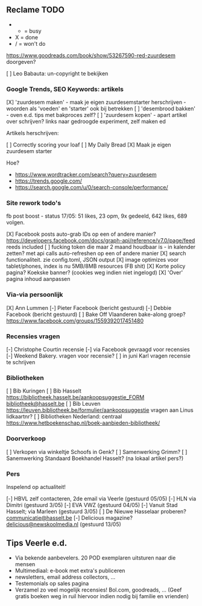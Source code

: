 ## Reclame TODO

* - = busy
* X = done
* / = won't do

https://www.goodreads.com/book/show/53267590-red-zuurdesem doorgeven?

[ ] Leo Babauta: un-copyright te bekijken

### Google Trends, SEO Keywords: artikels

[X] 'zuurdesem maken' - maak je eigen zuurdesemstarter herschrijven - woorden als 'voeden' en 'starter' ook bij betrekken
[ ] 'desembrood bakken' - oven e.d. tips met bakproces zelf?
[ ] 'zuurdesem kopen' - apart artikel over schrijven? links naar gedroogde experiment, zelf maken ed

Artikels herschrijven:

[ ] Correctly scoring your loaf
[ ] My Daily Bread
[X] Maak je eigen zuurdesem starter

Hoe?

- https://www.wordtracker.com/search?query=zuurdesem
- https://trends.google.com/
- https://search.google.com/u/0/search-console/performance/

### Site rework todo's

fb post boost - status 17/05:
51 likes, 23 opm, 9x gedeeld, 642 likes, 689 volgen.

[X] Facebook posts auto-grab IDs op een of andere manier? https://developers.facebook.com/docs/graph-api/reference/v7.0/page/feed reeds included 
[ ] fucking token die maar 2 maand houdbaar is - in kalender zetten? met api calls auto-refreshen op een of andere manier
[X] search functionaliteit. zie config.toml, JSON output
[X] image optimizes voor tablet/phones, index is nu 5MB/8MB resources (FB shit)
[X] Korte policy pagina? Koekske banner? (cookies weg indien niet ingelogd)
[X] 'Over' pagina inhoud aanpassen

### Via-via persoonlijk

[X] Ann Lummen
[-] Pieter Facebook (bericht gestuurd)
[-] Debbie Facebook (bericht gestuurd)
[ ] Bake Off Vlaanderen bake-along groep? https://www.facebook.com/groups/1559392017451480

### Recensies vragen

[-] Christophe Courtin recensie
[-] via Facebook gevraagd voor recensies
[-] Weekend Bakery. vragen voor recensie?
[ ] in juni Karl vragen recensie te schrijven

### Bibliotheken

[ ] Bib Kuringen
[ ] Bib Hasselt https://bibliotheek.hasselt.be/aankoopsuggestie_FORM bibliotheek@hasselt.be
[ ] Bib Leuven https://leuven.bibliotheek.be/formulier/aankoopsuggestie vragen aan Linus lidkaartnr?
[ ] Bibliotheken Nederland: centraal https://www.hetboekenschap.nl/boek-aanbieden-bibliotheek/

### Doorverkoop

[ ] Verkopen via winkeltje Schoofs in Genk?
[ ] Samenwerking Grimm?
[ ] Sanemwerking Standaard Boekhandel Hasselt? (na lokaal artikel pers?)

### Pers

Inspelend op actualiteit!

[-] HBVL zelf contacteren, 2de email via Veerle (gestuurd 05/05)
[-] HLN via Dimitri (gestuurd 3/05)
[-] EVA VWZ (gestuurd 04/05)
[-] Vanuit Stad Hasselt; via Marleen (gestuurd 3/05)
[ ] De Nieuwe Hasselaar proberen? communicatie@hasselt.be
[-] Delicious magazine? delicious@newskoolmedia.nl (gestuurd 13/05)


## Tips Veerle e.d.

- Via bekende aanbevelers. 20 POD exemplaren uitsturen naar die mensen
- Multimediaal: e-book met extra's publiceren
- newsletters, email address collectors, ...
- Testemonials op sales pagina
- Verzamel zo veel mogelijk recensies! Bol.com, goodreads, ... (Geef gratis boeken weg in ruil hiervoor indien nodig bij familie en vrienden)

